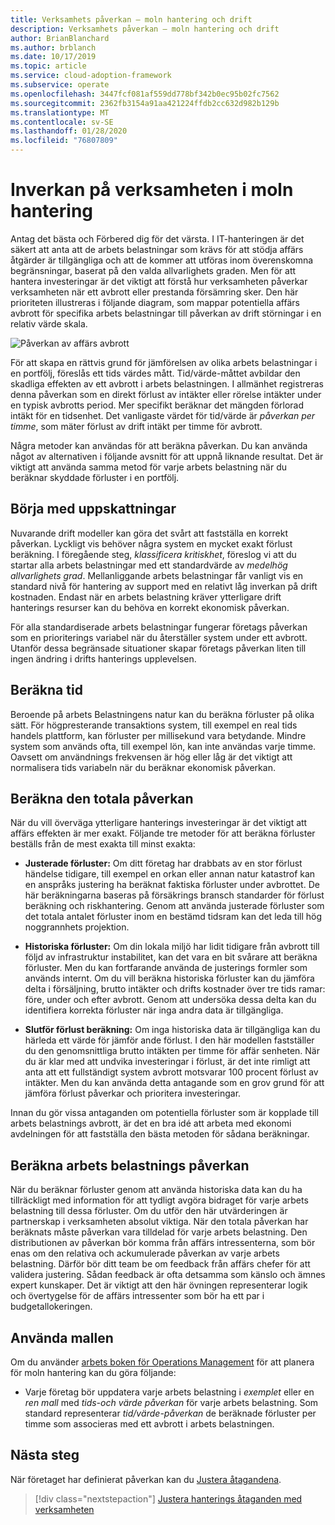 ```yaml
---
title: Verksamhets påverkan – moln hantering och drift
description: Verksamhets påverkan – moln hantering och drift
author: BrianBlanchard
ms.author: brblanch
ms.date: 10/17/2019
ms.topic: article
ms.service: cloud-adoption-framework
ms.subservice: operate
ms.openlocfilehash: 3447fcf081af559dd778bf342b0ec95b02fc7562
ms.sourcegitcommit: 2362fb3154a91aa421224ffdb2cc632d982b129b
ms.translationtype: MT
ms.contentlocale: sv-SE
ms.lasthandoff: 01/28/2020
ms.locfileid: "76807809"
---
```

# <a name="business-impact-in-cloud-management"></a>Inverkan på verksamheten i moln hantering

Antag det bästa och Förbered dig för det värsta. I IT-hanteringen är det säkert att anta att de arbets belastningar som krävs för att stödja affärs åtgärder är tillgängliga och att de kommer att utföras inom överenskomna begränsningar, baserat på den valda allvarlighets graden. Men för att hantera investeringar är det viktigt att förstå hur verksamheten påverkar verksamheten när ett avbrott eller prestanda försämring sker. Den här prioriteten illustreras i följande diagram, som mappar potentiella affärs avbrott för specifika arbets belastningar till påverkan av drift störningar i en relativ värde skala.

![Påverkan av affärs avbrott](../../_images/manage/time-value-impact.png)

För att skapa en rättvis grund för jämförelsen av olika arbets belastningar i en portfölj, föreslås ett tids värdes mått. Tid/värde-måttet avbildar den skadliga effekten av ett avbrott i arbets belastningen. I allmänhet registreras denna påverkan som en direkt förlust av intäkter eller rörelse intäkter under en typisk avbrotts period. Mer specifikt beräknar det mängden förlorad intäkt för en tidsenhet. Det vanligaste värdet för tid/värde är *påverkan per timme*, som mäter förlust av drift intäkt per timme för avbrott.

Några metoder kan användas för att beräkna påverkan. Du kan använda något av alternativen i följande avsnitt för att uppnå liknande resultat. Det är viktigt att använda samma metod för varje arbets belastning när du beräknar skyddade förluster i en portfölj.

## <a name="start-with-estimates"></a>Börja med uppskattningar

Nuvarande drift modeller kan göra det svårt att fastställa en korrekt påverkan. Lyckligt vis behöver några system en mycket exakt förlust beräkning. I föregående steg, *klassificera kritiskhet*, föreslog vi att du startar alla arbets belastningar med ett standardvärde av *medelhög allvarlighets grad*. Mellanliggande arbets belastningar får vanligt vis en standard nivå för hantering av support med en relativt låg inverkan på drift kostnaden. Endast när en arbets belastning kräver ytterligare drift hanterings resurser kan du behöva en korrekt ekonomisk påverkan.

För alla standardiserade arbets belastningar fungerar företags påverkan som en prioriterings variabel när du återställer system under ett avbrott. Utanför dessa begränsade situationer skapar företags påverkan liten till ingen ändring i drifts hanterings upplevelsen.

## <a name="calculate-time"></a>Beräkna tid

Beroende på arbets Belastningens natur kan du beräkna förluster på olika sätt. För högpresterande transaktions system, till exempel en real tids handels plattform, kan förluster per millisekund vara betydande. Mindre system som används ofta, till exempel lön, kan inte användas varje timme. Oavsett om användnings frekvensen är hög eller låg är det viktigt att normalisera tids variabeln när du beräknar ekonomisk påverkan.

## <a name="calculate-total-impact"></a>Beräkna den totala påverkan

När du vill överväga ytterligare hanterings investeringar är det viktigt att affärs effekten är mer exakt. Följande tre metoder för att beräkna förluster beställs från de mest exakta till minst exakta:

- **Justerade förluster:** Om ditt företag har drabbats av en stor förlust händelse tidigare, till exempel en orkan eller annan natur katastrof kan en anspråks justering ha beräknat faktiska förluster under avbrottet. De här beräkningarna baseras på försäkrings bransch standarder för förlust beräkning och riskhantering. Genom att använda justerade förluster som det totala antalet förluster inom en bestämd tidsram kan det leda till hög noggrannhets projektion.

- **Historiska förluster:** Om din lokala miljö har lidit tidigare från avbrott till följd av infrastruktur instabilitet, kan det vara en bit svårare att beräkna förluster. Men du kan fortfarande använda de justerings formler som används internt. Om du vill beräkna historiska förluster kan du jämföra delta i försäljning, brutto intäkter och drifts kostnader över tre tids ramar: före, under och efter avbrott. Genom att undersöka dessa delta kan du identifiera korrekta förluster när inga andra data är tillgängliga.

- **Slutför förlust beräkning:** Om inga historiska data är tillgängliga kan du härleda ett värde för jämför ande förlust. I den här modellen fastställer du den genomsnittliga brutto intäkten per timme för affär senheten. När du är klar med att undvika investeringar i förlust, är det inte rimligt att anta att ett fullständigt system avbrott motsvarar 100 procent förlust av intäkter. Men du kan använda detta antagande som en grov grund för att jämföra förlust påverkar och prioritera investeringar.

Innan du gör vissa antaganden om potentiella förluster som är kopplade till arbets belastnings avbrott, är det en bra idé att arbeta med ekonomi avdelningen för att fastställa den bästa metoden för sådana beräkningar.

## <a name="calculate-workload-impact"></a>Beräkna arbets belastnings påverkan

När du beräknar förluster genom att använda historiska data kan du ha tillräckligt med information för att tydligt avgöra bidraget för varje arbets belastning till dessa förluster. Om du utför den här utvärderingen är partnerskap i verksamheten absolut viktiga. När den totala påverkan har beräknats måste påverkan vara tilldelad för varje arbets belastning. Den distributionen av påverkan bör komma från affärs intressenterna, som bör enas om den relativa och ackumulerade påverkan av varje arbets belastning. Därför bör ditt team be om feedback från affärs chefer för att validera justering. Sådan feedback är ofta detsamma som känslo och ämnes expert kunskaper. Det är viktigt att den här övningen representerar logik och övertygelse för de affärs intressenter som bör ha ett par i budgetallokeringen.

## <a name="use-the-template"></a>Använda mallen

Om du använder [arbets boken för Operations Management](https://raw.githubusercontent.com/microsoft/CloudAdoptionFramework/master/manage/opsmanagementworkbook.xlsx) för att planera för moln hantering kan du göra följande:

- Varje företag bör uppdatera varje arbets belastning i *exemplet* eller en *ren mall* med *tids-och värde påverkan* för varje arbets belastning. Som standard representerar *tid/värde-påverkan* de beräknade förluster per timme som associeras med ett avbrott i arbets belastningen.

## <a name="next-steps"></a>Nästa steg

När företaget har definierat påverkan kan du [Justera åtagandena](./commitment.md).

> [!div class="nextstepaction"]
> [Justera hanterings åtaganden med verksamheten](./commitment.md)
